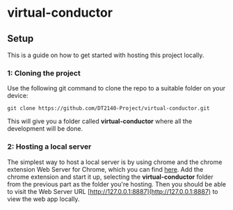 # virtual-conductor

## Setup 

This is a guide on how to get started with hosting this project locally.


### 1: Cloning the project

Use the following git command to clone the repo to a suitable folder on your device:

```
git clone https://github.com/DT2140-Project/virtual-conductor.git
```

This will give you a folder called **virtual-conductor** where all the development will be done. 

### 2: Hosting a local server

The simplest way to host a local server is by using chrome and the chrome extension Web Server for Chrome, which you can find [here](https://chrome.google.com/webstore/detail/web-server-for-chrome/ofhbbkphhbklhfoeikjpcbhemlocgigb/related?pli=1). Add the chrome extension and start it up, selecting the **virtual-conductor** folder from the previous part as the folder you're hosting.
Then you should be able to visit the Web Server URL [http://127.0.0.1:8887](http://127.0.0.1:8887) to view the web app locally.